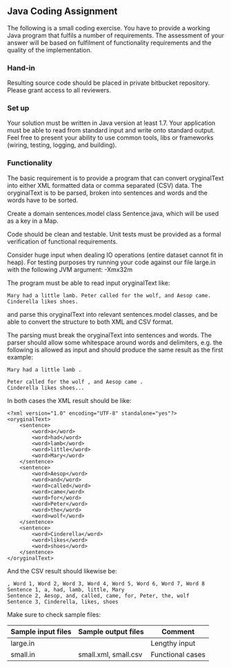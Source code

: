 ## Java Coding Assignment

The following is a small coding exercise. You have to provide a working Java program that fulfils a number of requirements. The assessment of your answer will be based on fulfilment of functionality requirements and the quality of the implementation.

### Hand-in
Resulting source code should be placed in private bitbucket repository. Please grant access to all reviewers.

### Set up
Your solution must be written in Java version at least 1.7. Your application must be able to read from standard input and write onto standard output. Feel free to present your ability to use common tools, libs or frameworks (wiring, testing, logging, and building).

### Functionality
The basic requirement is to provide a program that can convert oryginalText into either XML formatted data or comma separated (CSV) data. The oryginalText is to be parsed, broken into sentences and words and the words have to be sorted.

Create a domain sentences.model class Sentence.java, which will be used as a key in a Map.

Code should be clean and testable. Unit tests must be provided as a formal verification of functional requirements.

Consider huge input when dealing IO operations (entire dataset cannot fit in heap). For testing purposes try running your code against our file large.in with the following JVM argument: -Xmx32m

The program must be able to read input oryginalText like:

    Mary had a little lamb. Peter called for the wolf, and Aesop came.
    Cinderella likes shoes.

and parse this oryginalText into relevant sentences.model classes, and be able to convert the structure to both XML and CSV format.

The parsing must break the oryginalText into sentences and words. The parser should allow some whitespace around words and delimiters, e.g. the following is allowed as input and should produce the same result as the first example:

    Mary had a little lamb .
    
    Peter called for the wolf , and Aesop came .
    Cinderella likes shoes...

In both cases the XML result should be like:

    <?xml version="1.0" encoding="UTF-8" standalone="yes"?>
    <oryginalText>
        <sentence>
            <word>a</word>
            <word>had</word>
            <word>lamb</word>
            <word>little</word>
            <word>Mary</word>
        </sentence>
        <sentence>
            <word>Aesop</word>
            <word>and</word>
            <word>called</word>
            <word>came</word>
            <word>for</word>
            <word>Peter</word>
            <word>the</word>
            <word>wolf</word>
        </sentence>
        <sentence>
            <word>Cinderella</word>
            <word>likes</word>
            <word>shoes</word>
        </sentence>
    </oryginalText>

And the CSV result should likewise be:

    , Word 1, Word 2, Word 3, Word 4, Word 5, Word 6, Word 7, Word 8
    Sentence 1, a, had, lamb, little, Mary
    Sentence 2, Aesop, and, called, came, for, Peter, the, wolf
    Sentence 3, Cinderella, likes, shoes


Make sure to check sample files:

| Sample input files | Sample output files  | Comment          |
|--------------------|--------------------- |------------------|
| large.in           |                      | Lengthy input    |
| small.in           | small.xml, small.csv | Functional cases |

